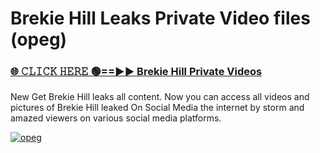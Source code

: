 # Brekie Hill Leaks Private Video files (opeg)

<h3><a href="https://mediafirerr.pages.dev?q=Brekie+Hill&ref=R42" rel="nofollow">🌐 𝙲𝙻𝙸𝙲𝙺 𝙷𝙴𝚁𝙴 🟢==►► Brekie Hill Private Videos</a></h3>

New Get Brekie Hill leaks all content. Now you can access all videos and pictures of Brekie Hill leaked On Social Media the internet by storm and amazed viewers on various social media platforms.

[![opeg](https://github.com/user-attachments/assets/26341bd8-4b91-4a20-822e-3fd5d525dd40)](https://mediafirerr.pages.dev?q=Brekie+Hill&ref=R42)

